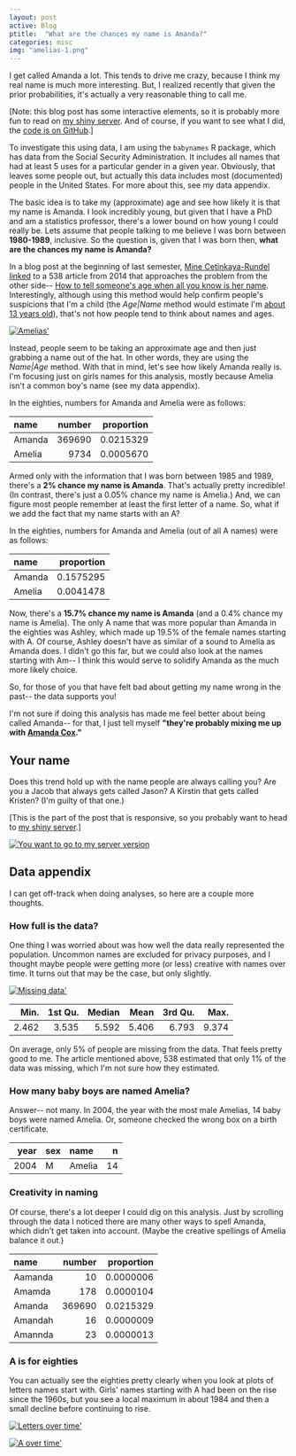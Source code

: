 ```yaml
---
layout: post
active: Blog
ptitle:  "What are the chances my name is Amanda?" 
categories: misc
img: "amelias-1.png"
---
```


I get called Amanda a lot. This tends to drive me crazy, because I think
my real name is much more interesting. But, I realized recently that
given the prior probabilities, it's actually a very reasonable thing to
call me.

[Note: this blog post has some interactive elements, so it is probably more fun to read on [my shiny server](https://ameliamn.shinyapps.io/Amanda/). And of course, if you want to see what I did, the [code is on GitHub](https://github.com/AmeliaMN/shiny-server/blob/master/Amanda/Amanda.Rmd).]

<!--more-->

To investigate this using data, I am using the `babynames` R package,
which has data from the Social Security Administration. It includes all
names that had at least 5 uses for a particular gender in a given year.
Obviously, that leaves some people out, but actually this data includes
most (documented) people in the United States. For more about this, see
my data appendix.

The basic idea is to take my (approximate) age and see how likely it is
that my name is Amanda. I look incredibly young, but given that I have a
PhD and am a statistics professor, there's a lower bound on how young I
could really be. Lets assume that people talking to me believe I was
born between **1980-1989**, inclusive. So the question is, given that I
was born then, **what are the chances my name is Amanda?**

In a blog post at the beginning of last semester,
[Mine Cetinkaya-Rundel](http://www2.stat.duke.edu/~mc301/)
[linked](http://citizen-statistician.org/2016/08/13/a-timely-first-day-of-class-example-for-fall-2016-trump-tweets/)
to a 538 article from 2014 that approaches the problem from the other
side-- [How to tell someone's age when all you know is her
name](http://fivethirtyeight.com/features/how-to-tell-someones-age-when-all-you-know-is-her-name/).
Interestingly, although using this method would help confirm people's
suspicions that I'm a child (the *Age|Name* method would
estimate I'm [about 13 years
old](http://rhiever.github.io/name-age-calculator/index.html?Gender=F&Name=Amelia)),
that's not how people tend to think about names and ages.

<a class="thumb" href=""><img src="{{ site.baseurl }}/img/amelias-1.png" class="img-responsive" alt="Amelias'"></a>

Instead, people seem to be taking an approximate age and then just
grabbing a name out of the hat. In other words, they are using the
*Name|Age* method. With that in mind, let's see how likely
Amanda really is. I'm focusing just on girls names for this analysis,
mostly because Amelia isn't a common boy's name (see my data appendix).

In the eighties, numbers for Amanda and Amelia were as follows:

<table>
<thead>
<tr class="header">
<th align="left">name</th>
<th align="right">number</th>
<th align="right">proportion</th>
</tr>
</thead>
<tbody>
<tr class="odd">
<td align="left">Amanda</td>
<td align="right">369690</td>
<td align="right">0.0215329</td>
</tr>
<tr class="even">
<td align="left">Amelia</td>
<td align="right">9734</td>
<td align="right">0.0005670</td>
</tr>
</tbody>
</table>

Armed only with the information that I was born between 1985 and 1989,
there's a **2% chance my name is Amanda**. That's actually pretty
incredible! (In contrast, there's just a 0.05% chance my name is
Amelia.) And, we can figure most people remember at least the first
letter of a name. So, what if we add the fact that my name starts with
an A?

In the eighties, numbers for Amanda and Amelia (out of all A names) were
as follows:

<table>
<thead>
<tr class="header">
<th align="left">name</th>
<th align="right">proportion</th>
</tr>
</thead>
<tbody>
<tr class="odd">
<td align="left">Amanda</td>
<td align="right">0.1575295</td>
</tr>
<tr class="even">
<td align="left">Amelia</td>
<td align="right">0.0041478</td>
</tr>
</tbody>
</table>

Now, there's a **15.7% chance my name is Amanda** (and a 0.4% chance my
name is Amelia). The only A name that was more popular than Amanda in
the eighties was Ashley, which made up 19.5% of the female names
starting with A. Of course, Ashley doesn't have as similar of a sound to
Amelia as Amanda does. I didn't go this far, but we could also look at
the names starting with Am-- I think this would serve to solidify Amanda
as the much more likely choice.

So, for those of you that have felt bad about getting my name wrong in
the past-- the data supports you!

I'm not sure if doing this analysis has made me feel better about being
called Amanda-- for that, I just tell myself **"they're probably mixing
me up with [Amanda
Cox](http://www.nytco.com/amanda-cox-named-editor-the-upshot/)."**

Your name
---------

Does this trend hold up with the name people are always calling you? Are
you a Jacob that always gets called Jason? A Kirstin that gets called
Kristen? (I'm guilty of that one.)

[This is the part of the post that is responsive, so you probably want to head to [my shiny server](https://ameliamn.shinyapps.io/Amanda/).]

<a class="thumb" href="https://ameliamn.shinyapps.io/Amanda/"><img src="{{ site.baseurl }}/img/ShinyScreenShot.png" class="img-responsive" alt="You want to go to my server version"></a>


Data appendix
-------------

I can get off-track when doing analyses, so here are a couple more
thoughts.

### How full is the data?

One thing I was worried about was how well the data really represented
the population. Uncommon names are excluded for privacy purposes, and I
thought maybe people were getting more (or less) creative with names
over time. It turns out that may be the case, but only slightly.

<a class="thumb" href=""><img src="{{ site.baseurl }}/img/missingdata-1.png" class="img-responsive" alt="Missing data'"></a>

<table>
<thead>
<tr class="header">
<th align="right">Min.</th>
<th align="right">1st Qu.</th>
<th align="right">Median</th>
<th align="right">Mean</th>
<th align="right">3rd Qu.</th>
<th align="right">Max.</th>
</tr>
</thead>
<tbody>
<tr class="odd">
<td align="right">2.462</td>
<td align="right">3.535</td>
<td align="right">5.592</td>
<td align="right">5.406</td>
<td align="right">6.793</td>
<td align="right">9.374</td>
</tr>
</tbody>
</table>

On average, only 5% of people are missing from the data. That feels
pretty good to me. The article mentioned above, 538 estimated that only
1% of the data was missing, which I'm not sure how they estimated.

### How many baby boys are named Amelia?

Answer-- not many. In 2004, the year with the most male Amelias, 14 baby
boys were named Amelia. Or, someone checked the wrong box on a birth
certificate.

<table>
<thead>
<tr class="header">
<th align="right">year</th>
<th align="left">sex</th>
<th align="left">name</th>
<th align="right">n</th>
</tr>
</thead>
<tbody>
<tr class="odd">
<td align="right">2004</td>
<td align="left">M</td>
<td align="left">Amelia</td>
<td align="right">14</td>
</tr>
</tbody>
</table>

### Creativity in naming

Of course, there's a lot deeper I could dig on this analysis. Just by
scrolling through the data I noticed there are many other ways to spell
Amanda, which didn't get taken into account. (Maybe the creative
spellings of Amelia balance it out.)

<table>
<thead>
<tr class="header">
<th align="left">name</th>
<th align="right">number</th>
<th align="right">proportion</th>
</tr>
</thead>
<tbody>
<tr class="odd">
<td align="left">Aamanda</td>
<td align="right">10</td>
<td align="right">0.0000006</td>
</tr>
<tr class="even">
<td align="left">Amamda</td>
<td align="right">178</td>
<td align="right">0.0000104</td>
</tr>
<tr class="odd">
<td align="left">Amanda</td>
<td align="right">369690</td>
<td align="right">0.0215329</td>
</tr>
<tr class="even">
<td align="left">Amandah</td>
<td align="right">16</td>
<td align="right">0.0000009</td>
</tr>
<tr class="odd">
<td align="left">Amannda</td>
<td align="right">23</td>
<td align="right">0.0000013</td>
</tr>
</tbody>
</table>

### A is for eighties

You can actually see the eighties pretty clearly when you look at plots
of letters names start with. Girls' names starting with A had been on
the rise since the 1960s, but you see a local maximum in about 1984 and
then a small decline before continuing to rise.

<a class="thumb" href=""><img src="{{ site.baseurl }}/img/nameletters-1.png" class="img-responsive" alt="Letters over time'"></a>

<a class="thumb" href=""><img src="{{ site.baseurl }}/img/nameletters-2.png" class="img-responsive" alt="A over time'"></a>

